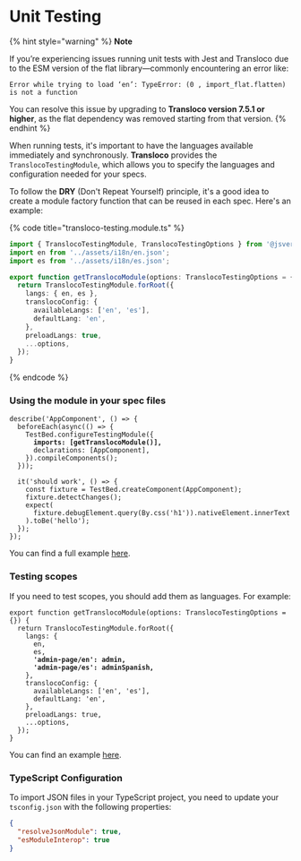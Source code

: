 # Unit Testing

{% hint style="warning" %}
**Note**

If you’re experiencing issues running unit tests with Jest and Transloco due to the ESM version of the flat library—commonly encountering an error like:

`Error while trying to load ‘en’: TypeError: (0 , import_flat.flatten) is not a function`

You can resolve this issue by upgrading to **Transloco version 7.5.1 or higher**, as the flat dependency was removed starting from that version.
{% endhint %}

When running tests, it's important to have the languages available immediately and synchronously. **Transloco** provides the `TranslocoTestingModule`, which allows you to specify the languages and configuration needed for your specs.

To follow the **DRY** (Don't Repeat Yourself) principle, it's a good idea to create a module factory function that can be reused in each spec. Here's an example:

{% code title="transloco-testing.module.ts" %}
```typescript
import { TranslocoTestingModule, TranslocoTestingOptions } from '@jsverse/transloco';
import en from '../assets/i18n/en.json';
import es from '../assets/i18n/es.json';

export function getTranslocoModule(options: TranslocoTestingOptions = {}) {
  return TranslocoTestingModule.forRoot({
    langs: { en, es },
    translocoConfig: {
      availableLangs: ['en', 'es'],
      defaultLang: 'en',
    },
    preloadLangs: true,
    ...options,
  });
}
```
{% endcode %}

### Using the module in your spec files

<pre class="language-typescript" data-title="app.component.spec.ts"><code class="lang-typescript">describe('AppComponent', () => {
  beforeEach(async(() => {
    TestBed.configureTestingModule({
<strong>      imports: [getTranslocoModule()],
</strong>      declarations: [AppComponent],
    }).compileComponents();
  }));

  it('should work', () => {
    const fixture = TestBed.createComponent(AppComponent);
    fixture.detectChanges();
    expect(
      fixture.debugElement.query(By.css('h1')).nativeElement.innerText
    ).toBe('hello');
  });
});
</code></pre>

You can find a full example [here](https://github.com/jsverse/transloco/blob/master/apps/transloco-playground/src/app/on-push/on-push.component.spec.ts).

### Testing scopes

If you need to test scopes, you should add them as languages. For example:

<pre class="language-typescript" data-title="transloco-testing.module.ts"><code class="lang-typescript">export function getTranslocoModule(options: TranslocoTestingOptions = {}) {
  return TranslocoTestingModule.forRoot({
    langs: {
      en,
      es,
<strong>      'admin-page/en': admin,
</strong><strong>      'admin-page/es': adminSpanish,
</strong>    },
    translocoConfig: {
      availableLangs: ['en', 'es'],
      defaultLang: 'en',
    },
    preloadLangs: true,
    ...options,
  });
}
</code></pre>

You can find an example [here](https://github.com/jsverse/transloco/blob/master/apps/transloco-playground/src/app/lazy/lazy.component.spec.ts).

### TypeScript Configuration

To import JSON files in your TypeScript project, you need to update your `tsconfig.json` with the following properties:

```json
{
  "resolveJsonModule": true,
  "esModuleInterop": true
}
```
